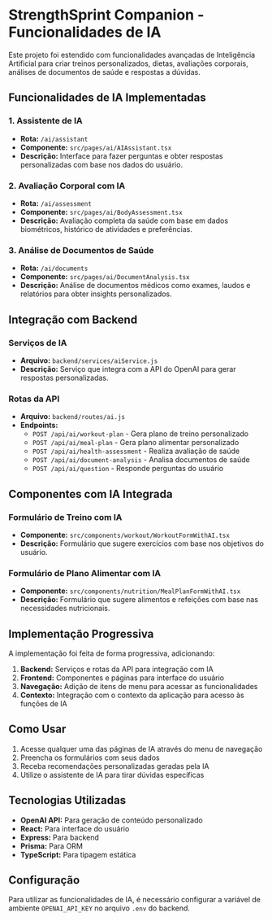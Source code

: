# StrengthSprint Companion - Funcionalidades de IA

Este projeto foi estendido com funcionalidades avançadas de Inteligência Artificial para criar treinos personalizados, dietas, avaliações corporais, análises de documentos de saúde e respostas a dúvidas.

## Funcionalidades de IA Implementadas

### 1. Assistente de IA
- **Rota:** `/ai/assistant`
- **Componente:** `src/pages/ai/AIAssistant.tsx`
- **Descrição:** Interface para fazer perguntas e obter respostas personalizadas com base nos dados do usuário.

### 2. Avaliação Corporal com IA
- **Rota:** `/ai/assessment`
- **Componente:** `src/pages/ai/BodyAssessment.tsx`
- **Descrição:** Avaliação completa da saúde com base em dados biométricos, histórico de atividades e preferências.

### 3. Análise de Documentos de Saúde
- **Rota:** `/ai/documents`
- **Componente:** `src/pages/ai/DocumentAnalysis.tsx`
- **Descrição:** Análise de documentos médicos como exames, laudos e relatórios para obter insights personalizados.

## Integração com Backend

### Serviços de IA
- **Arquivo:** `backend/services/aiService.js`
- **Descrição:** Serviço que integra com a API do OpenAI para gerar respostas personalizadas.

### Rotas da API
- **Arquivo:** `backend/routes/ai.js`
- **Endpoints:**
  - `POST /api/ai/workout-plan` - Gera plano de treino personalizado
  - `POST /api/ai/meal-plan` - Gera plano alimentar personalizado
  - `POST /api/ai/health-assessment` - Realiza avaliação de saúde
  - `POST /api/ai/document-analysis` - Analisa documentos de saúde
  - `POST /api/ai/question` - Responde perguntas do usuário

## Componentes com IA Integrada

### Formulário de Treino com IA
- **Componente:** `src/components/workout/WorkoutFormWithAI.tsx`
- **Descrição:** Formulário que sugere exercícios com base nos objetivos do usuário.

### Formulário de Plano Alimentar com IA
- **Componente:** `src/components/nutrition/MealPlanFormWithAI.tsx`
- **Descrição:** Formulário que sugere alimentos e refeições com base nas necessidades nutricionais.

## Implementação Progressiva

A implementação foi feita de forma progressiva, adicionando:

1. **Backend:** Serviços e rotas da API para integração com IA
2. **Frontend:** Componentes e páginas para interface do usuário
3. **Navegação:** Adição de itens de menu para acessar as funcionalidades
4. **Contexto:** Integração com o contexto da aplicação para acesso às funções de IA

## Como Usar

1. Acesse qualquer uma das páginas de IA através do menu de navegação
2. Preencha os formulários com seus dados
3. Receba recomendações personalizadas geradas pela IA
4. Utilize o assistente de IA para tirar dúvidas específicas

## Tecnologias Utilizadas

- **OpenAI API:** Para geração de conteúdo personalizado
- **React:** Para interface do usuário
- **Express:** Para backend
- **Prisma:** Para ORM
- **TypeScript:** Para tipagem estática

## Configuração

Para utilizar as funcionalidades de IA, é necessário configurar a variável de ambiente `OPENAI_API_KEY` no arquivo `.env` do backend.
